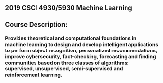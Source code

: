 ## 2019 CSCI 4930/5930 Machine Learning
## Course Description:
### Provides theoretical and computational foundations in machine learning to design and develop intelligent applications to perform object recognition, personalized recommendations, improve cybersecurity, fact-checking, forecasting and finding communities based on three classes of algorithms: supervised, unsupervised, semi-supervised and reinforcement learning.

